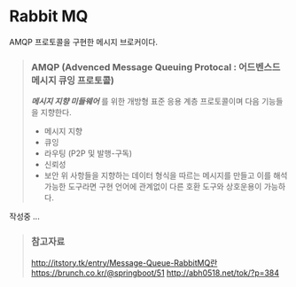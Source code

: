 # Rabbit MQ

AMQP 프로토콜을 구현한 메시지 브로커이다.

> ### AMQP (Advenced Message Queuing Protocal : 어드벤스드 메시지 큐잉 프로토콜)
> _**메시지 지향 미들웨어**_ 를 위한 개방형 표준 응용 계층 프로토콜이며 다음 기능들을 지향한다.
> * 메시지 지향
> * 큐잉
> * 라우팅 (P2P 및 발행-구독)
> * 신뢰성
> * 보안
> 위 사항들을 지향하는 데이터 형식을 따르는 메시지를 만들고 이를 해석 가능한 도구라면 구현 언어에 관계없이 다른 호환 도구와 상호운용이 가능하다.

작성중 ...

> ### 참고자료
> <http://itstory.tk/entry/Message-Queue-RabbitMQ란>  
> <https://brunch.co.kr/@springboot/51>
> <http://abh0518.net/tok/?p=384>
